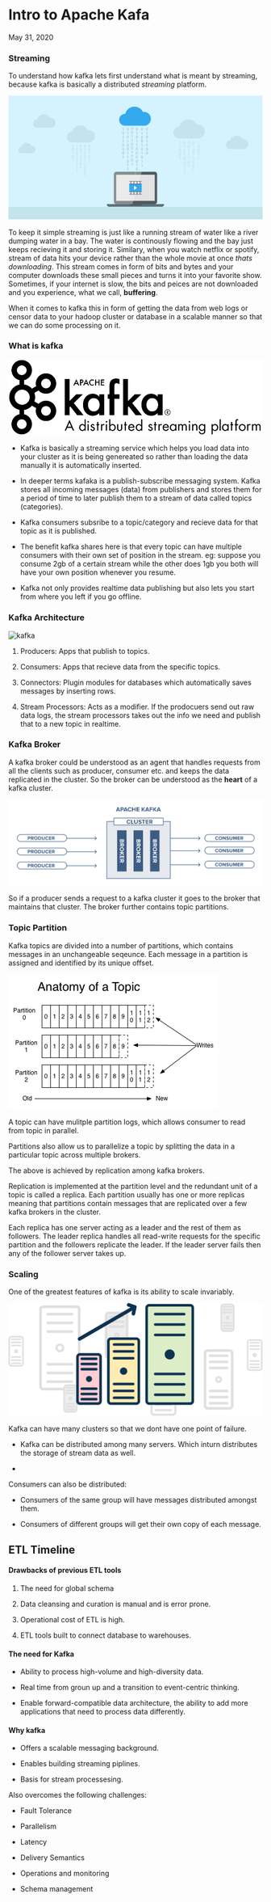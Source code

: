 
# Intro to Apache Kafa
May 31, 2020

### Streaming
To understand how kafka lets first understand what is meant by streaming, because kafka is basically a distributed *streaming* platform.

![streaming](./bog_assets/streaming.jpg)

To keep it simple streaming is just like a running stream of water like a river dumping water in a bay. The water is continously flowing and the bay just keeps recieving it and storing it. Similary, when you watch netflix or spotify, stream of data hits your device rather than the whole movie at once *thats downloading*. This stream comes in form of bits and bytes and your computer downloads these small pieces and turns it into your favorite show. Sometimes, if your internet is slow, the bits and peices are not downloaded and you experience, what we call, **buffering**.

When it comes to kafka this in form of getting the data from web logs or censor data to your hadoop cluster or database in a scalable manner so that we can do some processing on it.

### What is kafka

![kafka](./bog_assets/kafka.png)

- Kafka is basically a streaming service which helps you load data into your cluster as it is being genereated so rather than loading the data manually it is automatically inserted.

- In deeper terms kafaka is a publish-subscribe messaging system. Kafka stores all incoming messages (data) from publishers and stores them for a period of time to later publish them to a stream of data called topics (categories).

- Kafka consumers subsribe to a topic/category and recieve data for that topic as it is published.

- The benefit kafka shares here is that every topic can have multiple consumers with their own set of position in the stream. eg: suppose you consume 2gb of a certain stream while the other does 1gb you both will have your own position whenever you resume.

- Kafka not only provides realtime data publishing but also lets you start from where you left if you go offline.

### Kafka Architecture

![kafka](https://kafka.apache.org/25/images/kafka-apis.png)

1. Producers: Apps that publish to topics.

2. Consumers: Apps that recieve data from the specific topics.

3. Connectors: Plugin modules for databases which automatically saves messages by inserting rows.

4. Stream Processors: Acts as a modifier. If the prodocuers send out raw data logs, the stream processors takes out the info we need and publish that to a new topic in realtime.

### Kafka Broker

A kafka broker could be understood as an agent that handles requests from all the clients such as producer, consumer etc. and keeps the data replicated in the cluster. So the broker can be understood as the **heart** of a kafka cluster.

![kafka](./bog_assets/broker.png)

So if a producer sends a request to a kafka cluster it goes to the broker that maintains that cluster. The broker further contains topic partitions. 

### Topic Partition

Kafka topics are divided into a number of partitions, which contains messages in an unchangeable seqeunce. Each message in a partition is assigned and identified by its unique offset.

![kafka](./bog_assets/log_anatomy.png)

A topic can have mulitple partition logs, which allows consumer to read from topic in parallel.

Partitions also allow us to parallelize a topic by splitting the data in a particular topic across multiple brokers.

The above is achieved by replication among kafka brokers.

Replication is implemented at the partition level and the redundant unit of a topic is called a replica. Each partition usually has one or more replicas meaning that partitions contain messages that are replicated over a few kafka brokers in the cluster.

Each replica has one server acting as a leader and the rest of them as followers. The leader replica handles all read-write requests for the specific partition and the followers replicate the leader. If the leader server fails then any of the follower server takes up.

### Scaling

One of the greatest features of kafka is its ability to scale invariably.

![kafka](./bog_assets/scale.png)

Kafka can have many clusters so that we dont have one point of failure.

- Kafka can be distributed among many servers. Which inturn distributes the storage of stream data as well.

- 

Consumers can also be distributed:
- Consumers of the same group will have messages distributed amongst them.

- Consumers of different groups will get their own copy of each message.




## ETL Timeline

#### Drawbacks of previous ETL tools
 
 1. The need for global schema

 2. Data cleansing and curation is manual and is error prone.

 3. Operational cost of ETL is high.

 4. ETL tools built to connect database to warehouses.

#### The need for Kafka

 - Ability to process high-volume and high-diversity data.

 - Real time from groun up and a transition to event-centric thinking.

 - Enable forward-compatible data architecture, the ability to add more applications that need to process data differently.

#### Why kafka

- Offers a scalable messaging background.

- Enables building streaming piplines.

- Basis for stream processesing.

Also overcomes the following challenges:

- Fault Tolerance

- Parallelism

- Latency

- Delivery Semantics

- Operations and monitoring

- Schema management
